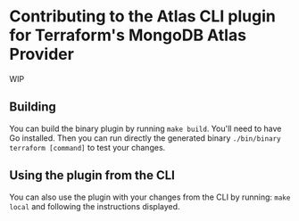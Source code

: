 # Contributing to the Atlas CLI plugin for Terraform's MongoDB Atlas Provider

WIP

## Building

You can build the binary plugin by running `make build`. You'll need to have Go installed. Then you can run directly the generated binary `./bin/binary terraform [command]` to test your changes.

## Using the plugin from the CLI

You can also use the plugin with your changes from the CLI by running: `make local` and following the instructions displayed.
